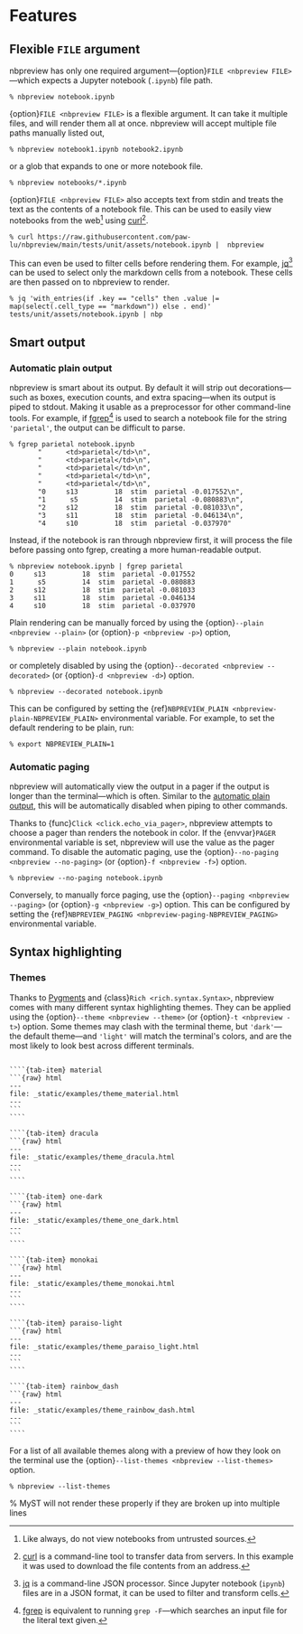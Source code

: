 # Features

## Flexible `FILE` argument

nbpreview has only one required argument—{option}`FILE <nbpreview FILE>`—which
expects a Jupyter notebook (`.ipynb`) file path.

```console
% nbpreview notebook.ipynb
```

{option}`FILE <nbpreview FILE>` is a flexible argument.
It can take it multiple files,
and will render them all at once.
nbpreview will accept multiple file paths manually listed out,

```console
% nbpreview notebook1.ipynb notebook2.ipynb
```

or a glob that expands to one or more notebook file.

```console
% nbpreview notebooks/*.ipynb
```

{option}`FILE <nbpreview FILE>` also accepts text from stdin
and treats the text as the contents of a notebook file.
This can be used to easily view notebooks from the web[^web_warning] using [curl][curl_manpage][^curl].

```console
% curl https://raw.githubusercontent.com/paw-lu/nbpreview/main/tests/unit/assets/notebook.ipynb |  nbpreview
```

This can even be used to filter cells before rendering them.
For example,
[jq][jq_documentation][^jq] can be used to select only the markdown cells from a notebook.
These cells are then passed on to nbpreview to render.

```console
% jq 'with_entries(if .key == "cells" then .value |= map(select(.cell_type == "markdown")) else . end)' tests/unit/assets/notebook.ipynb | nbp
```

## Smart output

### Automatic plain output

nbpreview is smart about its output.
By default it will strip out decorations—such
as boxes, execution counts, and extra spacing—when
its output is piped to stdout.
Making it usable as a preprocessor for other command-line tools.
For example,
if [fgrep][fgrep_manpage][^fgrep] is used to search a notebook file for the string `'parietal'`,
the output can be difficult to parse.

```console
% fgrep parietal notebook.ipynb
       "      <td>parietal</td>\n",
       "      <td>parietal</td>\n",
       "      <td>parietal</td>\n",
       "      <td>parietal</td>\n",
       "      <td>parietal</td>\n",
       "0     s13         18  stim  parietal -0.017552\n",
       "1      s5         14  stim  parietal -0.080883\n",
       "2     s12         18  stim  parietal -0.081033\n",
       "3     s11         18  stim  parietal -0.046134\n",
       "4     s10         18  stim  parietal -0.037970"
```

Instead,
if the notebook is ran through nbpreview first,
it will process the file before passing onto fgrep,
creating a more human-readable output.

```console
% nbpreview notebook.ipynb | fgrep parietal
0     s13         18  stim  parietal -0.017552
1      s5         14  stim  parietal -0.080883
2     s12         18  stim  parietal -0.081033
3     s11         18  stim  parietal -0.046134
4     s10         18  stim  parietal -0.037970
```

Plain rendering can be manually forced
by using the {option}`--plain <nbpreview --plain>`
(or {option}`-p <nbpreview -p>`)
option,

```console
% nbpreview --plain notebook.ipynb
```

or completely disabled
by using the {option}`--decorated <nbpreview --decorated>`
(or {option}`-d <nbpreview -d>`)
option.

```console
% nbpreview --decorated notebook.ipynb
```

This can be configured
by setting the {ref}`NBPREVIEW_PLAIN <nbpreview-plain-NBPREVIEW_PLAIN>` environmental variable.
For example,
to set the default rendering to be plain,
run:

```console
% export NBPREVIEW_PLAIN=1
```

### Automatic paging

nbpreview will automatically view the output in a pager
if the output is longer than the terminal—which
is often.
Similar to the [automatic plain output](#automatic-plain-output),
this will be automatically disabled when piping to other commands.

Thanks to {func}`Click <click.echo_via_pager>`,
nbpreview attempts to choose a pager than renders the notebook in color.
If the {envvar}`PAGER` environmental variable is set,
nbpreview will use the value as the pager command.
To disable the automatic paging,
use the {option}`--no-paging <nbpreview --no-paging>`
(or {option}`-f <nbpreview -f>`) option.

```console
% nbpreview --no-paging notebook.ipynb
```

Conversely,
to manually force paging,
use the {option}`--paging <nbpreview --paging>`
(or {option}`-g <nbpreview -g>`)
option.
This can be configured by setting
the {ref}`NBPREVIEW_PAGING <nbpreview-paging-NBPREVIEW_PAGING>` environmental variable.

## Syntax highlighting

### Themes

Thanks to [Pygments] and {class}`Rich <rich.syntax.Syntax>`,
nbpreview comes with many different syntax highlighting themes.
They can be applied using the {option}`--theme <nbpreview --theme>`
(or {option}`-t <nbpreview -t>`)
option.
Some themes may clash with the terminal theme,
but `'dark'`—the
default theme—and
`'light'` will match the terminal's colors,
and are the most likely to look best across different terminals.

`````{tab-set}

````{tab-item} material
```{raw} html
---
file: _static/examples/theme_material.html
---
```
````

````{tab-item} dracula
```{raw} html
---
file: _static/examples/theme_dracula.html
---
```
````

````{tab-item} one-dark
```{raw} html
---
file: _static/examples/theme_one_dark.html
---
```
````

````{tab-item} monokai
```{raw} html
---
file: _static/examples/theme_monokai.html
---
```
````

````{tab-item} paraiso-light
```{raw} html
---
file: _static/examples/theme_paraiso_light.html
---
```
````

````{tab-item} rainbow_dash
```{raw} html
---
file: _static/examples/theme_rainbow_dash.html
---
```
````

`````

For a list of all available themes
along with a preview of how they look on the terminal
use the {option}`--list-themes <nbpreview --list-themes>` option.

```console
% nbpreview --list-themes
```

% MyST will not render these properly if they are broken up into multiple lines
[^curl]: [curl][curl_manpage] is a command-line tool to transfer data from servers. In this example it was used to download the file contents from an address.
[^fgrep]: [fgrep][fgrep_manpage] is equivalent to running `grep -F`—which searches an input file for the literal text given.
[^jq]: [jq][jq_documentation] is a command-line JSON processor. Since Jupyter notebook (`ipynb`) files are in a JSON format, it can be used to filter and transform cells.
[^web_warning]: Like always, do not view notebooks from untrusted sources.

[curl_manpage]: https://linux.die.net/man/1/curl
[fgrep_manpage]: https://linux.die.net/man/1/fgrep
[jq_documentation]: https://stedolan.github.io/jq/
[pygments]: https://github.com/pygments/pygments
